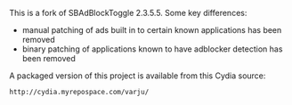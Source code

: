 This is a fork of SBAdBlockToggle 2.3.5.5.  Some key differences:

- manual patching of ads built in to certain known applications has been removed
- binary patching of applications known to have adblocker detection has been removed

A packaged version of this project is available from this Cydia source:

    http://cydia.myrepospace.com/varju/
